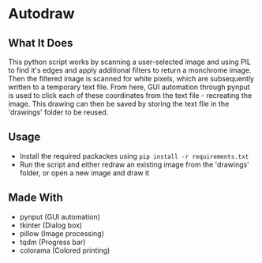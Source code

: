 # Autodraw

## What It Does
This python script works by scanning a user-selected image and using PIL to find it's edges and apply additional filters to return a monchrome image. Then the filtered image is scanned for white pixels, which are subsequently written to a temporary text file. From here, GUI automation through pynput is used to click each of these coordinates from the text file - recreating the image. This drawing can then be saved by storing the text file in the 'drawings' folder to be reused.

## Usage

- Install the required packackes using `pip install -r requirements.txt`
- Run the script and either redraw an existing image from the 'drawings' folder, or open a new image and draw it

## Made With

- pynput (GUI automation)
- tkinter (Dialog box)
- pillow (Image processing)
- tqdm  (Progress bar)
- colorama (Colored printing)

